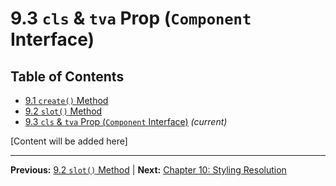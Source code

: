 # 9.3 `cls` & `tva` Prop (`Component` Interface)

## Table of Contents
- [9.1 `create()` Method](./9.1-create-method.md)
- [9.2 `slot()` Method](./9.2-slot-method.md)
- [9.3 `cls` & `tva` Prop (`Component` Interface)](./9.3-cls-tva-prop-component-interface.md) *(current)*

[Content will be added here]

---

**Previous:** [9.2 `slot()` Method](./9.2-slot-method.md) | **Next:** [Chapter 10: Styling Resolution](../10-styling-resolution/README.md)
